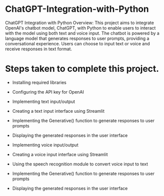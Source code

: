 # ChatGPT-Integration-with-Python
ChatGPT Integration with Python
Overview:
This project aims to integrate OpenAI's chatbot model, ChatGPT, with Python to enable users to interact with the model using both text and voice input. The chatbot is powered by a language model that generates responses to user prompts, providing a conversational experience. Users can choose to input text or voice and receive responses in text format.

# Steps taken to complete this project.

 + Installing required libraries
 + Configuring the API key for OpenAI
 + Implementing text input/output

 + Creating a text input interface using Streamlit
 + Implementing the Generative() function to generate responses to user prompts
 + Displaying the generated responses in the user interface
 + Implementing voice input/output

 + Creating a voice input interface using Streamlit
 + Using the speech recognition module to convert voice input to text
 + Implementing the Generative() function to generate responses to user prompts
 + Displaying the generated responses in the user interface





